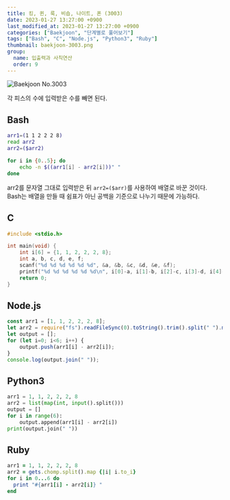 ```yaml
---
title: 킹, 퀸, 룩, 비숍, 나이트, 폰 (3003)
date: 2023-01-27 13:27:00 +0900
last_modified_at: 2023-01-27 13:27:00 +0900
categories: ["Baekjoon", "단계별로 풀어보기"]
tags: ["Bash", "C", "Node.js", "Python3", "Ruby"]
thumbnail: baekjoon-3003.png
group:
  name: 입출력과 사칙연산
  order: 9
---
```


![Baekjoon No.3003](baekjoon-3003.png)

각 피스의 수에 입력받은 수를 빼면 된다.

## Bash
```bash
arr1=(1 1 2 2 2 8)
read arr2
arr2=($arr2)

for i in {0..5}; do
	echo -n $((arr1[i] - arr2[i]))" "
done
```
arr2를 문자열 그대로 입력받은 뒤 `arr2=($arr)`를 사용하여 배열로 바꾼 것이다.  
Bash는 배열을 만들 때 쉼표가 아닌 공백을 기준으로 나누기 때문에 가능하다.

## C
```c
#include <stdio.h>

int main(void) {
	int i[6] = {1, 1, 2, 2, 2, 8};
	int a, b, c, d, e, f;
	scanf("%d %d %d %d %d %d", &a, &b, &c, &d, &e, &f);
	printf("%d %d %d %d %d %d\n", i[0]-a, i[1]-b, i[2]-c, i[3]-d, i[4]-e, i[5]-f);
	return 0;
}
```

## Node.js
```javascript
const arr1 = [1, 1, 2, 2, 2, 8];
let arr2 = require("fs").readFileSync(0).toString().trim().split(" ").map(Number);
let output = [];
for (let i=0; i<6; i++) {
	output.push(arr1[i] - arr2[i]);
}
console.log(output.join(" "));
```

## Python3
```python
arr1 = 1, 1, 2, 2, 2, 8
arr2 = list(map(int, input().split()))
output = []
for i in range(6):
    output.append(arr1[i] - arr2[i])
print(output.join(" "))
```

## Ruby
```ruby
arr1 = 1, 1, 2, 2, 2, 8
arr2 = gets.chomp.split().map {|i| i.to_i}
for i in 0...6 do
  print "#{arr1[i] - arr2[i]} "
end
```

